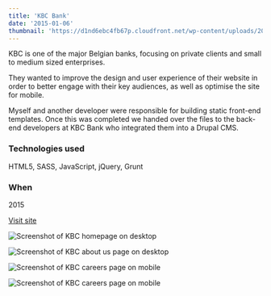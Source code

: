 ```yaml
---
title: 'KBC Bank'
date: '2015-01-06'
thumbnail: 'https://d1nd6ebc4fb67p.cloudfront.net/wp-content/uploads/2016/09/05211603/thumb-kbc.jpg'
---
```


KBC is one of the major Belgian banks, focusing on private clients and small to medium sized enterprises.

They wanted to improve the design and user experience of their website in order to better engage with their key audiences, as well as optimise the site for mobile.

Myself and another developer were responsible for building static front-end templates. Once this was completed we handed over the files to the back-end developers at KBC Bank who integrated them into a Drupal CMS.

### Technologies used
HTML5, SASS, JavaScript, jQuery, Grunt

### When
2015

<p><a class="button__link" href="https://www.kbc.com/en" target="_blank" rel="noopener">Visit site</a></p>

![Screenshot of KBC homepage on desktop](https://d1nd6ebc4fb67p.cloudfront.net/wp-content/uploads/2016/09/05211516/kbc-home.jpg)

![Screenshot of KBC about us page on desktop](https://d1nd6ebc4fb67p.cloudfront.net/wp-content/uploads/2016/09/05211509/kbc-who-we-are.jpg)

<div class="grid grid--work grid--322">

![Screenshot of KBC careers page on mobile](https://d1nd6ebc4fb67p.cloudfront.net/wp-content/uploads/2016/09/05211502/kbc-careers1.png)

![Screenshot of KBC careers page on mobile](https://d1nd6ebc4fb67p.cloudfront.net/wp-content/uploads/2016/09/05211455/kbc-careers2.png)
</div>